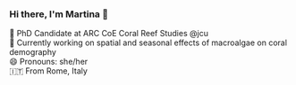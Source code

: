 ### Hi there, I'm Martina 👋

🌱 PhD Candidate at ARC CoE Coral Reef Studies @jcu  
🔭 Currently working on spatial and seasonal effects of macroalgae on coral demography  
😄 Pronouns: she/her  
🇮🇹 From Rome, Italy
